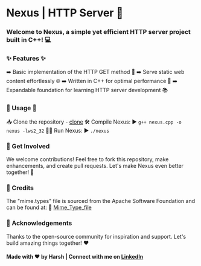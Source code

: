 # Nexus | HTTP Server 🚀

### Welcome to Nexus, a simple yet efficient HTTP server project built in C++! 💻

### ✨ Features ✨
➡️ Basic implementation of the HTTP GET method 📨
➡️ Serve static web content effortlessly 🌐
➡️ Written in C++ for optimal performance 🚀
➡️ Expandable foundation for learning HTTP server development 📚

### 🔧 Usage 🔧
📥 Clone the repository - [clone](https://github.com/Harsh-pipal/Nexus-HTPP-Server.git)
🛠️ Compile Nexus:
      ▶️ `g++ nexus.cpp -o nexus -lws2_32`
🏃‍♂️ Run Nexus:
      ▶️ `./nexus`

### 📢 Get Involved
We welcome contributions! Feel free to fork this repository, make enhancements, and create pull requests. Let's make Nexus even better together! 💪

### 📝 Credits
The "mime.types" file is sourced from the Apache Software Foundation and can be found at:
🔗 [Mime_Type_file](https://svn.apache.org/repos/asf/httpd/httpd/trunk/docs/conf/mime.types)

### 👏 Acknowledgements
Thanks to the open-source community for inspiration and support. Let's build amazing things together! ❤️

#### Made with ❤️ by Harsh | Connect with me on [LinkedIn](https://www.linkedin.com/in/harsh-pipal/)
